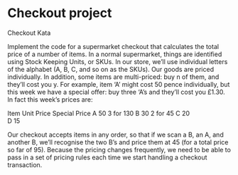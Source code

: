 Checkout project
================

Checkout Kata

Implement the code for a supermarket checkout that calculates the total price of a number of
items. In a normal supermarket, things are identified using Stock Keeping Units, or SKUs. In our
store, we’ll use individual letters of the alphabet (A, B, C, and so on as the SKUs). Our goods
are priced individually. In addition, some items are multi-priced: buy n of them, and they’ll cost
you y. For example, item ‘A’ might cost 50 pence individually, but this week we have a special
offer: buy three ‘A’s and they’ll cost you £1.30. In fact this week’s prices are:

Item  Unit Price	Special Price
A 	  50          3 for 130
B     30          2 for 45
C     20          
D     15 

Our checkout accepts items in any order, so that if we scan a B, an A, and another B, we’ll
recognise the two B’s and price them at 45 (for a total price so far of 95). Because the pricing
changes frequently, we need to be able to pass in a set of pricing rules each time we start
handling a checkout transaction.
